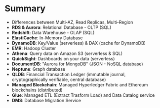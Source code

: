 # Summary

- Differences between Multi-AZ, Read Replicas, Multi-Region
- **RDS & Aurora**: Relational Database - OLTP (SQL)
- **Redshift**: Data Warehouse - OLAP (SQL)
- **ElastiCache**: In-Memory Database
- **DynamoDB**: Key/Value (serverless) & DAX (cache for DynamoDB)
- **EMR**: Hadoop Cluster
- **Athena**: Query data on Amazon S3 (serverless & SQL)
- **QuickSight**: Dashboards on your data (serverless)
- **DocumentDB**: "Aurora for MongoDB" (JSON - NoSQL database)
- **Neptune**: Graph database
- **QLDB**: Financial Transaction Ledger (immutable journal, cryptographically verifiable, central database)
- **Managed Blockchain**: Managed Hyperledger Fabric and Ethereum blockchains (distributed)
- **Glue**: Managed ETL (Extract Trasform Load) and Data Catalog service
- **DMS**: Database Migration Service

